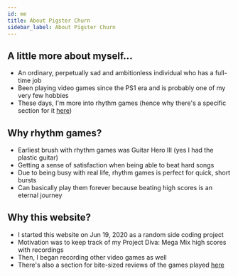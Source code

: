 ```yaml
---
id: me
title: About Pigster Churn
sidebar_label: About Pigster Churn
---
```


## A little more about myself...

- An ordinary, perpetually sad and ambitionless individual who has a full-time job
- Been playing video games since the PS1 era and is probably one of my very few hobbies
- These days, I'm more into rhythm games (hence why there's a specific section for it <a href="/rhythmgames">here</a>)

## Why rhythm games?
- Earliest brush with rhythm games was Guitar Hero III (yes I had the plastic guitar)
- Getting a sense of satisfaction when being able to beat hard songs
- Due to being busy with real life, rhythm games is perfect for quick, short bursts
- Can basically play them forever because beating high scores is an eternal journey

## Why this website?
- I started this website on Jun 19, 2020 as a random side coding project
- Motivation was to keep track of my Project Diva: Mega Mix high scores with recordings
- Then, I began recording other video games as well
- There's also a section for bite-sized reviews of the games played <a href="/blog/">here</a>